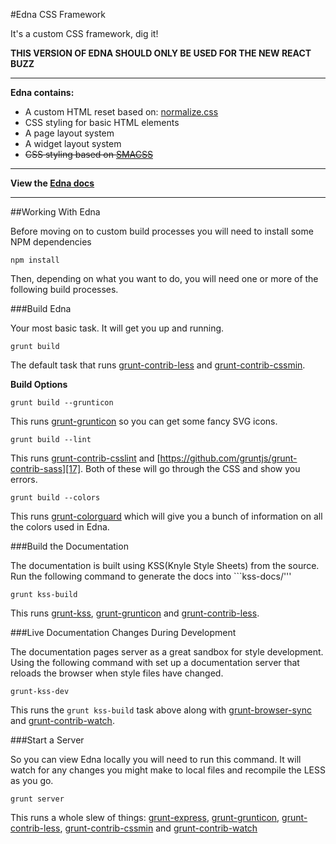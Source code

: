 #Edna CSS Framework

It's a custom CSS framework, dig it!

**THIS VERSION OF EDNA SHOULD ONLY BE USED FOR THE NEW REACT BUZZ**

---

**Edna contains:**

 - A custom HTML reset based on:  [normalize.css][2]
 - CSS styling for basic HTML elements
 - A page layout system
 - A widget layout system
 - ~~CSS styling based on [SMACSS][3]~~

---

**View the [Edna docs][1]**

---

##Working With Edna

Before moving on to custom build processes you will need to install some NPM dependencies

```
npm install
```

Then, depending on what you want to do, you will need one or more of the following build processes.

###Build Edna

Your most basic task. It will get you up and running.

```
grunt build
```
The default task that runs [grunt-contrib-less][5] and [grunt-contrib-cssmin][15].

**Build Options**

```
grunt build --grunticon
```
This runs [grunt-grunticon][4] so you can get some fancy SVG icons.

```
grunt build --lint
```
This runs [grunt-contrib-csslint][16] and [https://github.com/gruntjs/grunt-contrib-sass][17]. Both of these will go through the CSS and show you errors.

```
grunt build --colors
```
This runs [grunt-colorguard][6] which will give you a bunch of information on all the colors used in Edna.

###Build the Documentation

The documentation is built using KSS(Knyle Style Sheets) from the source. Run the following command to generate the docs into ```kss-docs/'''

```
grunt kss-build
```
This runs [grunt-kss][13], [grunt-grunticon][4] and [grunt-contrib-less][5].

###Live Documentation Changes During Development

The documentation pages server as a great sandbox for style development. Using the following command with set up a documentation server that reloads the browser when style files have changed.

```
grunt-kss-dev
```

This runs the `grunt kss-build` task above along with [grunt-browser-sync][14] and [grunt-contrib-watch][8].

###Start a Server

So you can view Edna locally you will need to run this command. It will watch for any changes you might make to local files and recompile the LESS as you go.

```
grunt server
```

This runs a whole slew of things: [grunt-express][9], [grunt-grunticon][4], [grunt-contrib-less][5], [grunt-contrib-cssmin][15] and [grunt-contrib-watch][8]


  [1]: docs/docs.md
  [2]: http://necolas.github.io/normalize.css/
  [3]: http://smacss.com/
  [4]: https://github.com/filamentgroup/grunticon
  [5]: https://github.com/gruntjs/grunt-contrib-less
  [6]: https://www.npmjs.org/package/grunt-colorguard
  [7]: https://github.com/phamann/grunt-css-metrics
  [8]: https://github.com/gruntjs/grunt-contrib-watch
  [9]: https://github.com/blai/grunt-express
  [10]: https://github.com/phamann/grunt-css-metrics
  [11]: https://github.com/DeuxHuitHuit/grunt-contrib-analyze-css
  [12]: docs/docs.md
  [13]: https://github.com/t32k/grunt-kss
  [14]: https://github.com/shakyShane/grunt-browser-sync
  [15]: https://github.com/gruntjs/grunt-contrib-cssmin
  [16]: https://github.com/gruntjs/grunt-contrib-csslint
  [17]: https://github.com/gruntjs/grunt-contrib-sass
